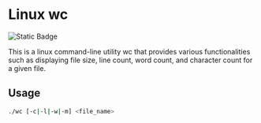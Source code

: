 # Linux wc
![Static Badge](https://img.shields.io/badge/Cpp-blue?style=for-the-badge&logo=c%2B%2B)

This is a linux command-line utility wc that provides various functionalities such as displaying file size, line count, word count, and character count for a given file.

## Usage

```bash
./wc [-c|-l|-w|-m] <file_name>